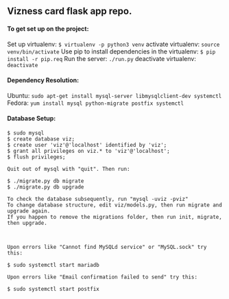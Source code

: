 ## Vizness card flask app repo.

#### To get set up on the project:

Set up virtualenv: `$ virtualenv -p python3 venv`
activate virtualenv: `source venv/bin/activate` 
Use pip to install dependencies in the virtualenv: `$ pip install -r pip.req`
Run the server: `./run.py`
deactivate virtualenv: `deactivate`

#### Dependency Resolution:

Ubuntu: `sudo apt-get install mysql-server libmysqlclient-dev systemctl`
Fedora: `yum install mysql python-migrate postfix systemctl`

#### Database Setup:
```
$ sudo mysql
$ create database viz;
$ create user 'viz'@'localhost' identified by 'viz';
$ grant all privileges on viz.* to 'viz'@'localhost';
$ flush privileges;

Quit out of mysql with "quit". Then run:

$ ./migrate.py db migrate
$ ./migrate.py db upgrade

To check the database subsequently, run "mysql -uviz -pviz"
To change database structure, edit viz/models.py, then run migrate and upgrade again.
If you happen to remove the migrations folder, then run init, migrate, then upgrade.



Upon errors like "Cannot find MySQLd service" or "MySQL.sock" try this:

$ sudo systemctl start mariadb

Upon errors like "Email confirmation failed to send" try this:

$ sudo systemctl start postfix
